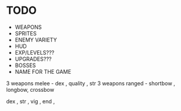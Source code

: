 # TODO
- WEAPONS
- SPRITES
- ENEMY VARIETY
- HUD
- EXP/LEVELS???
- UPGRADES???
- BOSSES
- NAME FOR THE GAME


3 weapons melee  - dex , quality , str
3 weapons ranged - shortbow , longbow, crossbow

dex ,
str , 
vig , 
end , 